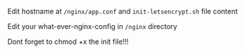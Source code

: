 Edit hostname at `/nginx/app.conf` and `init-letsencrypt.sh` file content

Edit your what-ever-nginx-config in `/nginx` directory

Dont forget to chmod +x the init file!!!

